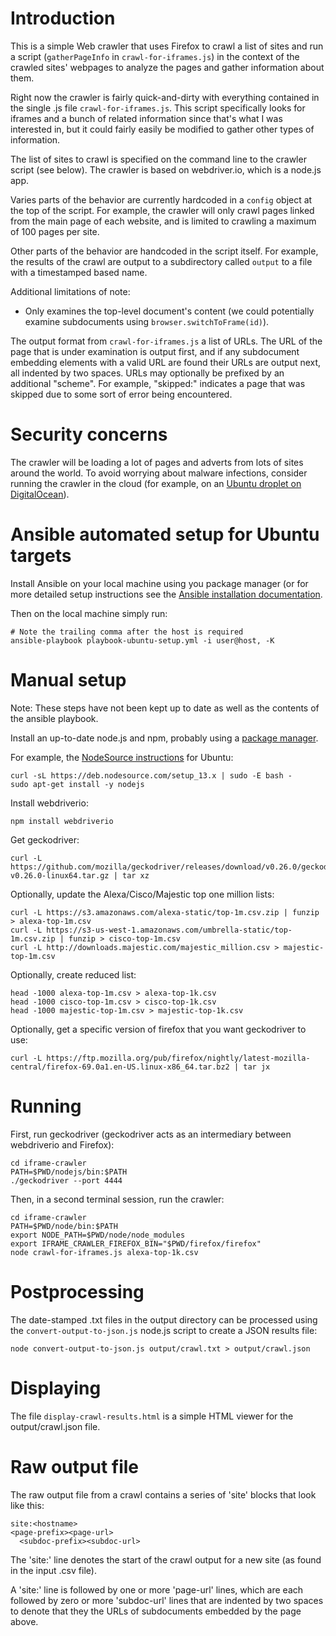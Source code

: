 
Introduction
============

This is a simple Web crawler that uses Firefox to crawl a list of sites and
run a script (`gatherPageInfo` in `crawl-for-iframes.js`) in the context of the
crawled sites' webpages to analyze the pages and gather information about them.

Right now the crawler is fairly quick-and-dirty with everything contained in
the single .js file `crawl-for-iframes.js`.  This script specifically looks for
iframes and a bunch of related information since that's what I was interested
in, but it could fairly easily be modified to gather other types of information.

The list of sites to crawl is specified on the command line to the crawler
script (see below).  The crawler is based on webdriver.io, which is a node.js
app.

Varies parts of the behavior are currently hardcoded in a `config` object at the top of the
script.  For example, the crawler will only crawl pages linked from the main page of each
website, and is limited to crawling a maximum of 100 pages per site.

Other parts of the behavior are handcoded in the script itself.  For example, the results of
the crawl are output to a subdirectory called `output` to a file with a timestamped based name.

Additional limitations of note:

 - Only examines the top-level document's content (we could potentially examine
   subdocuments using `browser.switchToFrame(id)`).

The output format from `crawl-for-iframes.js` a list of URLs.  The URL of the
page that is under examination is output first, and if any subdocument
embedding elements with a valid URL are found their URLs are output next, all
indented by two spaces.  URLs may optionally be prefixed by an additional
"scheme". For example, "skipped:<URL>" indicates a page that was skipped due to
some sort of error being encountered.


Security concerns
=================

The crawler will be loading a lot of pages and adverts from lots of sites around
the world. To avoid worrying about malware infections, consider running the
crawler in the cloud (for example, on an
[Ubuntu droplet on DigitalOcean](https://www.digitalocean.com/community/tutorials/initial-server-setup-with-ubuntu-20-04)).


Ansible automated setup for Ubuntu targets
==========================================

Install Ansible on your local machine using you package manager (or for more
detailed setup instructions see the
[Ansible installation documentation](https://docs.ansible.com/ansible/latest/installation_guide/intro_installation.html).

Then on the local machine simply run:

```
# Note the trailing comma after the host is required
ansible-playbook playbook-ubuntu-setup.yml -i user@host, -K
```


Manual setup
============

Note: These steps have not been kept up to date as well as the contents of the
ansible playbook.

Install an up-to-date node.js and npm, probably using a [package manager](https://nodejs.org/en/download/package-manager/).

For example, the [NodeSource instructions](https://github.com/nodesource/distributions/blob/master/README.md#installation-instructions)
for Ubuntu:
```
curl -sL https://deb.nodesource.com/setup_13.x | sudo -E bash -
sudo apt-get install -y nodejs
```

Install webdriverio:
```
npm install webdriverio
```

Get geckodriver:
```
curl -L https://github.com/mozilla/geckodriver/releases/download/v0.26.0/geckodriver-v0.26.0-linux64.tar.gz | tar xz
```

Optionally, update the Alexa/Cisco/Majestic top one million lists:
```
curl -L https://s3.amazonaws.com/alexa-static/top-1m.csv.zip | funzip > alexa-top-1m.csv
curl -L https://s3-us-west-1.amazonaws.com/umbrella-static/top-1m.csv.zip | funzip > cisco-top-1m.csv
curl -L http://downloads.majestic.com/majestic_million.csv > majestic-top-1m.csv
```

Optionally, create reduced list:
```
head -1000 alexa-top-1m.csv > alexa-top-1k.csv
head -1000 cisco-top-1m.csv > cisco-top-1k.csv
head -1000 majestic-top-1m.csv > majestic-top-1k.csv
```

Optionally, get a specific version of firefox that you want geckodriver to use:
```
curl -L https://ftp.mozilla.org/pub/firefox/nightly/latest-mozilla-central/firefox-69.0a1.en-US.linux-x86_64.tar.bz2 | tar jx
```


Running
=======

First, run geckodriver (geckodriver acts as an intermediary between webdriverio
and Firefox):
```
cd iframe-crawler
PATH=$PWD/nodejs/bin:$PATH
./geckodriver --port 4444
```

Then, in a second terminal session, run the crawler:
```
cd iframe-crawler
PATH=$PWD/node/bin:$PATH
export NODE_PATH=$PWD/node/node_modules
export IFRAME_CRAWLER_FIREFOX_BIN="$PWD/firefox/firefox"
node crawl-for-iframes.js alexa-top-1k.csv
```


Postprocessing
==============

The date-stamped .txt files in the output directory can be processed using the
`convert-output-to-json.js` node.js script to create a JSON results file:
```
node convert-output-to-json.js output/crawl.txt > output/crawl.json
```


Displaying
==========

The file `display-crawl-results.html` is a simple HTML viewer for the
output/crawl.json file.


Raw output file
===============

The raw output file from a crawl contains a series of 'site' blocks that look
like this:

```
site:<hostname>
<page-prefix><page-url>
  <subdoc-prefix><subdoc-url>
```

The 'site:' line denotes the start of the crawl output for a new site
(as found in the input .csv file).

A 'site:' line is followed by one or more 'page-url' lines, which are each
followed by zero or more 'subdoc-url' lines that are indented by two spaces to
denote that they the URLs of subdocuments embedded by the page above.

